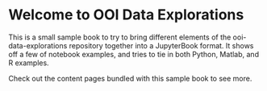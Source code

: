 # Welcome to OOI Data Explorations

This is a small sample book to try to bring different elements of the ooi-data-explorations repository together into a JupyterBook format.
It shows off a few of notebook examples, and tries to tie in both Python, Matlab, and R examples.

Check out the content pages bundled with this sample book to see more.

```{tableofcontents}
```
